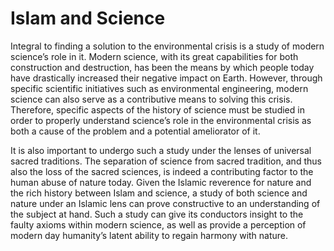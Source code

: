 Islam and Science
=================

Integral to finding a solution to the environmental crisis is a study of
modern science’s role in it. Modern science, with its great capabilities
for both construction and destruction, has been the means by which
people today have drastically increased their negative impact on Earth.
However, through specific scientific initiatives such as environmental
engineering, modern science can also serve as a contributive means to
solving this crisis. Therefore, specific aspects of the history of
science must be studied in order to properly understand science’s role
in the environmental crisis as both a cause of the problem and a
potential ameliorator of it.

It is also important to undergo such a study under the lenses of
universal sacred traditions. The separation of science from sacred
tradition, and thus also the loss of the sacred sciences, is indeed a
contributing factor to the human abuse of nature today. Given the
Islamic reverence for nature and the rich history between Islam and
science, a study of both science and nature under an Islamic lens can
prove constructive to an understanding of the subject at hand. Such a
study can give its conductors insight to the faulty axioms within modern
science, as well as provide a perception of modern day humanity’s latent
ability to regain harmony with nature.


